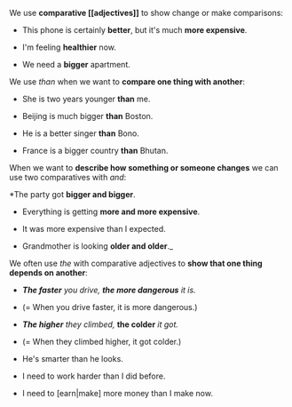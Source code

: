 We use **comparative [[adjectives]]** to show change or make comparisons:

  

* This phone is certainly **better**, but it's much **more expensive**.

* I'm feeling **healthier** now.

* We need a **bigger** apartment.
  

We use _than_ when we want to **compare one thing with another**:


* She is two years younger **than** me.

* Beijing is much bigger **than** Boston.

* He is a better singer **than** Bono.

* France is a bigger country **than** Bhutan.

  

When we want to **describe how something or someone changes** we can use two comparatives with _and_:

  

*The party got **bigger and bigger**.

* Everything is getting **more and more expensive**.
* It was more expensive than I expected.

* Grandmother is looking **older and older**._

  

We often use _the_ with comparative adjectives to **show that one thing depends on another**:

  

* _**The faster** you drive, **the more dangerous** it is._ 

* (= When you drive faster, it is more dangerous.)


* _**The higher** they climbed,_ **the colder** _it got._ 

* (= When they climbed higher, it got colder.)

* He's smarter than he looks.
* I need to work harder than I did before.
* I need to [earn|make] more money than I make now.

